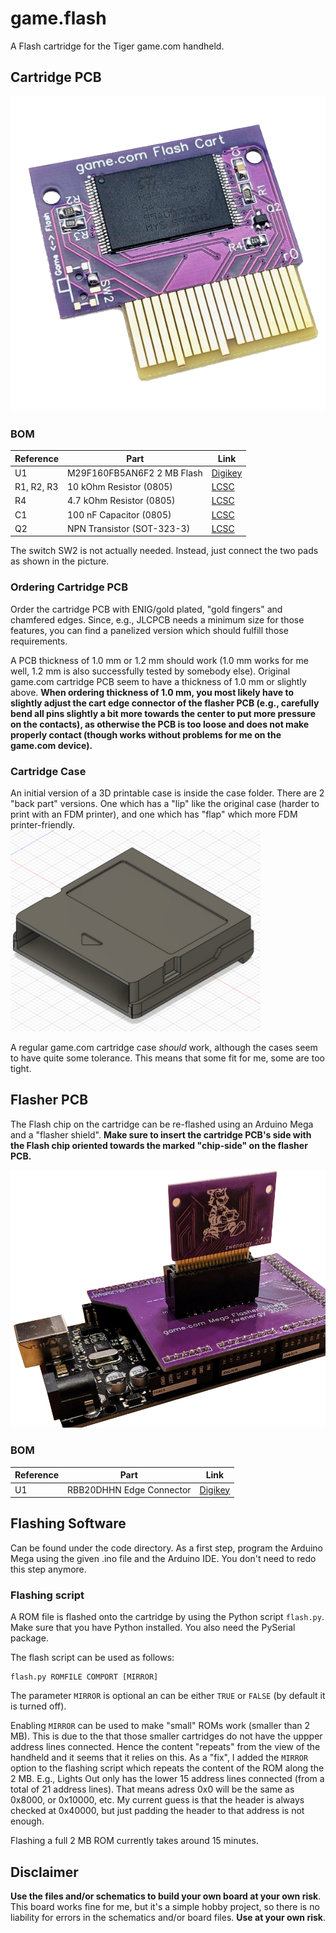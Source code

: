 # game.flash
A Flash cartridge for the Tiger game.com handheld.

## Cartridge PCB
<img src="./images/cart.png" alt="drawing" width="600"/>

### BOM
| **Reference** | **Part** | **Link** |
|---------|------|------|
|U1 | M29F160FB5AN6F2 2 MB Flash | [Digikey](https://www.digikey.de/en/products/detail/alliance-memory-inc/M29F160FB5AN6F2/12180105)|
|R1, R2, R3 | 10 kOhm Resistor (0805) | [LCSC](https://www.lcsc.com/product-detail/Chip-Resistor-Surface-Mount_UNI-ROYAL-Uniroyal-Elec-0805W8F1002T5E_C17414.html) |
|R4 | 4.7 kOhm Resistor (0805) | [LCSC](https://www.lcsc.com/product-detail/Chip-Resistor-Surface-Mount_UNI-ROYAL-Uniroyal-Elec-0805W8F4701T5E_C17673.html)
|C1 | 100 nF Capacitor (0805) | [LCSC](https://www.lcsc.com/product-detail/Multilayer-Ceramic-Capacitors-MLCC-SMD-SMT_YAGEO-CC0805KRX7R9BB104_C49678.html)
|Q2 | NPN Transistor (SOT-323-3) | [LCSC](https://www.lcsc.com/product-detail/Bipolar-Transistors-BJT_PANJIT-International-MMBT3904W_R1_00001_C142339.html)

The switch SW2 is not actually needed.
Instead, just connect the two pads as shown in the picture.

### Ordering Cartridge PCB
Order the cartridge PCB with ENIG/gold plated, "gold fingers" and chamfered edges.
Since, e.g., JLCPCB needs a minimum size for those features, you can find a panelized version which should fulfill those requirements.

A PCB thickness of 1.0 mm or 1.2 mm should work (1.0 mm works for me well, 1.2 mm is also successfully tested by somebody else).
Original game.com cartridge PCB seem to have a thickness of 1.0 mm or slightly above.
**When ordering thickness of 1.0 mm, you most likely have to slightly adjust the cart edge connector of the flasher PCB (e.g., carefully bend all pins slightly a bit more towards the center to put more pressure on the contacts), as otherwise the PCB is too loose and does not make properly contact (though works without problems for me on the game.com device).**


### Cartridge Case
An initial version of a 3D printable case is inside the case folder.
There are 2 "back part" versions.
One which has a "lip" like the original case (harder to print with an FDM printer), and one which has "flap" which more FDM printer-friendly.
<img src="./images/GC_orig.PNG" alt="drawing" width="400"/>

A regular game.com cartridge case *should* work, although the cases seem to have quite some tolerance.
This means that some fit for me, some are too tight.

## Flasher PCB
The Flash chip on the cartridge can be re-flashed using an Arduino Mega and a "flasher shield".
**Make sure to insert the cartridge PCB's side with the Flash chip oriented towards the marked "chip-side" on the flasher PCB.**

<img src="./images/flasher.png" alt="drawing" width="600"/>

### BOM
| **Reference** | **Part** | **Link** |
|---------|------|------|
|U1 | RBB20DHHN Edge Connector | [Digikey](https://www.digikey.de/en/products/detail/sullins-connector-solutions/RBB20DHHN/927330)


## Flashing Software
Can be found under the code directory.
As a first step, program the Arduino Mega using the given .ino file and the Arduino IDE.
You don't need to redo this step anymore.

### Flashing script
A ROM file is flashed onto the cartridge by using the Python script ```flash.py```.
Make sure that you have Python installed. You also need the PySerial package.

The flash script can be used as follows:
```
flash.py ROMFILE COMPORT [MIRROR]
```

The parameter ```MIRROR``` is optional an can be either ```TRUE``` or ```FALSE``` (by default it is turned off).

Enabling ```MIRROR``` can be used to make "small" ROMs work (smaller than 2 MB). 
This is due to the that those smaller cartridges do not have the uppper address lines connected.
Hence the content "repeats" from the view of the handheld and it seems that it relies on this. 
As a "fix", I added the ```MIRROR``` option to the flashing script which repeats the content of the ROM along the 2 MB.
E.g., Lights Out only has the lower 15 address lines connected (from a total of 21 address lines). 
That means adress 0x0 will be the same as 0x8000, or 0x10000, etc.
My current guess is that the header is always checked at 0x40000, but just padding the header to that address is not enough.

Flashing a full 2 MB ROM currently takes around 15 minutes.

## Disclaimer
**Use the files and/or schematics to build your own board at your own risk**.
This board works fine for me, but it's a simple hobby project, so there is no liability for errors in the schematics and/or board files.
**Use at your own risk**.
